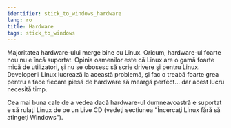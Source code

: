```yaml
---
identifier: stick_to_windows_hardware
lang: ro
title: Hardware
tags: stick_to_windows
---
```


Majoritatea hardware-ului merge bine cu Linux. Oricum, hardware-ul foarte nou
nu e încă suportat. Opinia oamenilor este că Linux are o gamă foarte mică de utilizatori,
şi nu se obosesc să scrie drivere şi pentru Linux. Developerii Linux lucrează la această problemă,
şi fac o treabă foarte grea pentru a face fiecare piesă de hardware să meargă perfect... dar acest
lucru necesită timp.

Cea mai buna cale de a vedea dacă hardware-ul dumneavoastră e suportat
e să rulaţi Linux de pe un Live CD (vedeţi secţiunea "Încercaţi Linux fără
să atingeţi Windows").


